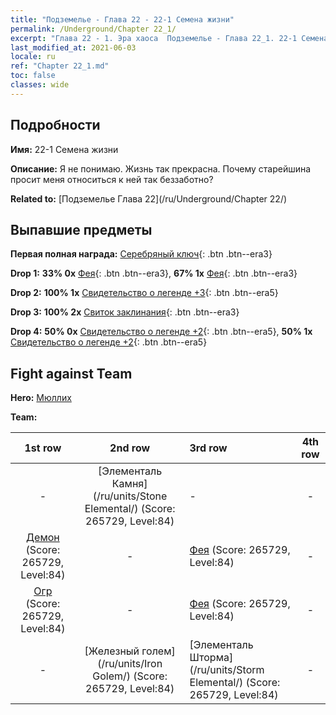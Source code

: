 ```yaml
---
title: "Подземелье - Глава 22 - 22-1 Семена жизни"
permalink: /Underground/Chapter 22_1/
excerpt: "Глава 22 - 1. Эра хаоса  Подземелье - Глава 22_1. 22-1 Семена жизни"
last_modified_at: 2021-06-03
locale: ru
ref: "Chapter 22_1.md"
toc: false
classes: wide
---
```


## Подробности

 **Имя:** 22-1 Семена жизни

 **Описание:** Я не понимаю. Жизнь так прекрасна. Почему старейшина просит меня относиться к ней так беззаботно?

 **Related to:** [Подземелье Глава 22](/ru/Underground/Chapter 22/)

## Выпавшие предметы

 **Первая полная награда:** [Серебряный ключ](/ItemsRU/con_693/){: .btn .btn--era3}

 **Drop 1:** **33% 0x** [Фея](/ItemsRU/unt_262/){: .btn .btn--era3}, **67% 1x** [Фея](/ItemsRU/unt_262/){: .btn .btn--era3}

 **Drop 2:** **100% 1x** [Свидетельство о легенде +3](/ItemsRU/mat_88/){: .btn .btn--era5}

 **Drop 3:** **100% 2x** [Свиток заклинания](/ItemsRU/con_694/){: .btn .btn--era3}

 **Drop 4:** **50% 0x** [Свидетельство о легенде +2](/ItemsRU/mat_81/){: .btn .btn--era5}, **50% 1x** [Свидетельство о легенде +2](/ItemsRU/mat_81/){: .btn .btn--era5}


## Fight against Team
 **Hero:** [Мюллих](/ru/heroes/Mullich/)

 **Team:**


  | 1st row | 2nd row | 3rd row | 4th row |
  |:----:|:----:|:----|:----:|
  | - | [Элементаль Камня](/ru/units/Stone Elemental/) (Score: 265729, Level:84)  | - | - |
  | [Демон](/ru/units/Demon/) (Score: 265729, Level:84)  | - | [Фея](/ru/units/Sprite/) (Score: 265729, Level:84)  | - |
  | [Огр](/ru/units/Ogre/) (Score: 265729, Level:84)  | - | [Фея](/ru/units/Sprite/) (Score: 265729, Level:84)  | - |
  | - | [Железный голем](/ru/units/Iron Golem/) (Score: 265729, Level:84)  | [Элементаль Шторма](/ru/units/Storm Elemental/) (Score: 265729, Level:84)  | - |


